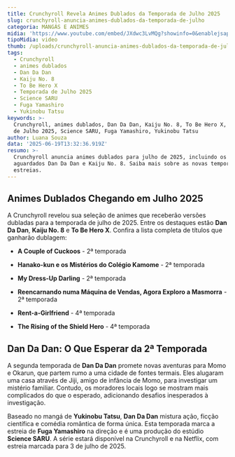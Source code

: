 ```yaml
---
title: Crunchyroll Revela Animes Dublados da Temporada de Julho 2025
slug: crunchyroll-anuncia-animes-dublados-da-temporada-de-julho
categoria: MANGÁS E ANIMES
midia: 'https://www.youtube.com/embed/JXdwc3LvMQg?showinfo=0&enablejsapi=1'
tipoMidia: video
thumb: /uploads/crunchyroll-anuncia-animes-dublados-da-temporada-de-julho-thumb.png
tags:
  - Crunchyroll
  - animes dublados
  - Dan Da Dan
  - Kaiju No. 8
  - To Be Hero X
  - Temporada de Julho 2025
  - Science SARU
  - Fuga Yamashiro
  - Yukinobu Tatsu
keywords: >-
  Crunchyroll, animes dublados, Dan Da Dan, Kaiju No. 8, To Be Hero X, Temporada
  de Julho 2025, Science SARU, Fuga Yamashiro, Yukinobu Tatsu
author: Luana Souza
data: '2025-06-19T13:32:36.919Z'
resumo: >-
  Crunchyroll anuncia animes dublados para julho de 2025, incluindo os
  aguardados Dan Da Dan e Kaiju No. 8. Saiba mais sobre as novas temporadas e
  estreias.
---
```


## Animes Dublados Chegando em Julho 2025

A Crunchyroll revelou sua seleção de animes que receberão versões dubladas para a temporada de julho de 2025. Entre os destaques estão **Dan Da Dan**, **Kaiju No. 8** e **To Be Hero X**. Confira a lista completa de títulos que ganharão dublagem:

- **A Couple of Cuckoos** - 2ª temporada

- **Hanako-kun e os Mistérios do Colégio Kamome** - 2ª temporada

- **My Dress-Up Darling** - 2ª temporada

- **Reencarnando numa Máquina de Vendas, Agora Exploro a Masmorra** - 2ª temporada

- **Rent-a-Girlfriend** - 4ª temporada

- **The Rising of the Shield Hero** - 4ª temporada

## Dan Da Dan: O Que Esperar da 2ª Temporada

A segunda temporada de **Dan Da Dan** promete novas aventuras para Momo e Okarun, que partem rumo a uma cidade de fontes termais. Eles alugaram uma casa através de Jiji, amigo de infância de Momo, para investigar um mistério familiar. Contudo, os moradores locais logo se mostram mais complicados do que o esperado, adicionando desafios inesperados à investigação.

Baseado no mangá de **Yukinobu Tatsu**, **Dan Da Dan** mistura ação, ficção científica e comédia romântica de forma única. Esta temporada marca a estreia de **Fuga Yamashiro** na direção e é uma produção do estúdio **Science SARU**. A série estará disponível na Crunchyroll e na Netflix, com estreia marcada para 3 de julho de 2025.
